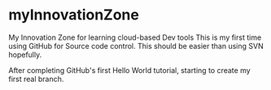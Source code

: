 # myInnovationZone
My Innovation Zone for learning cloud-based Dev tools
This is my first time using GitHub for Source code control.
This should be easier than using SVN hopefully.

After completing GitHub's first Hello World tutorial, starting to create my first real branch.
